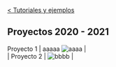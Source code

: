 [< Tutoriales y ejemplos](https://andreabellucci.github.io/inmersivos/)
## Proyectos 2020 - 2021

Proyecto 1          			| aaaaa
![aaaa](https://...Dark.png) 	|			
								|
Proyecto 2						|
![bbbb](https://...Ocean.png)   |
